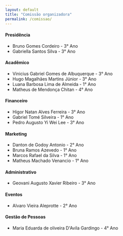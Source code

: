 ```yaml
---
layout: default
title: "Comissão organizadora"
permalink: /comissao/
---
```


#### **Presidência**

  * Bruno Gomes Cordeiro - 3° Ano
  * Gabriella Santos Silva - 3° Ano

#### **Acadêmico**

  * Vinicius Gabriel Gomes de Albuquerque - 3° Ano
  * Hugo Magalhães Martins Júnior - 3° Ano
  * Luana Barbosa Lima de Almeida - 1° Ano
  * Matheus de Mendonça Chitan - 4° Ano

#### **Financeiro**

  * Higor Natan Alves Ferreira - 3° Ano
  * Gabriel Tomé Silveira - 1° Ano
  * Pedro Augusto Yi Wei Lee - 3° Ano

#### **Marketing**

  * Danton de Godoy Antonio - 2° Ano
  * Bruna Ramos Azevedo - 1° Ano
  * Marcos Rafael da Silva - 1° Ano
  * Matheus Machado Venancio - 1° Ano

#### **Administrativo**

  * Geovani Augusto Xavier Ribeiro - 3° Ano

#### **Eventos**

  * Alvaro Vieira Aleprotte - 2° Ano

#### **Gestão de Pessoas**

  * Maria Eduarda de oliveira D'Avila Gardingo - 4° Ano
